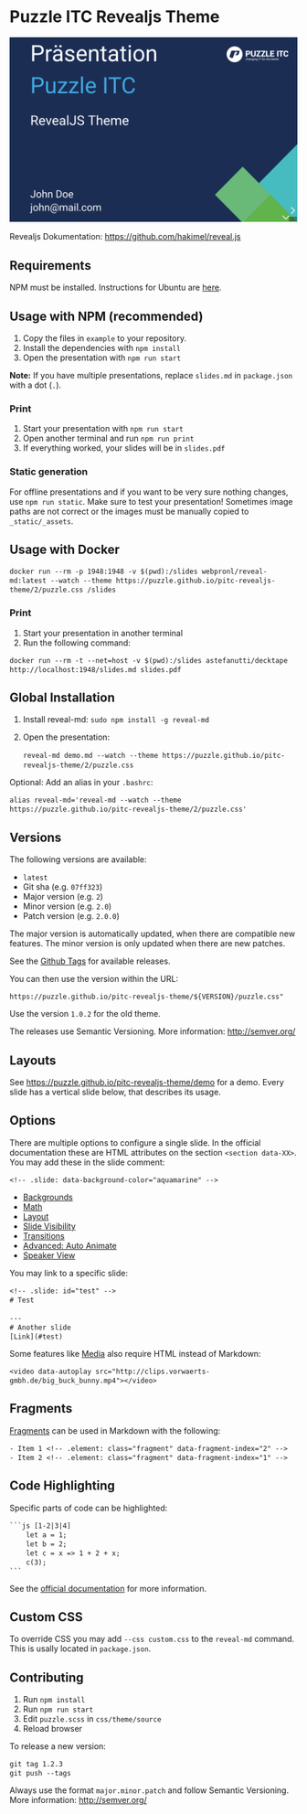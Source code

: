 # Puzzle ITC Revealjs Theme

[![Puzzle ITC Revealjs Theme](imgs/demo-cover.png)](https://puzzle.github.io/pitc-revealjs-theme/demo)

Revealjs Dokumentation: https://github.com/hakimel/reveal.js


## Requirements
NPM must be installed. Instructions for Ubuntu are [here](https://github.com/nodesource/distributions#installation-instructions).


## Usage with NPM (recommended)

1. Copy the files in `example` to your repository.
2. Install the dependencies with `npm install`
3. Open the presentation with `npm run start`

**Note:** If you have multiple presentations, replace `slides.md` in `package.json` with a dot (`.`).


### Print

1. Start your presentation with `npm run start`
2. Open another terminal and run `npm run print`
3. If everything worked, your slides will be in `slides.pdf`

### Static generation

For offline presentations and if you want to be very sure nothing changes, use `npm run static`. Make sure to test your presentation! Sometimes image paths are not correct or the images must be manually copied to `_static/_assets`.


## Usage with Docker

```
docker run --rm -p 1948:1948 -v $(pwd):/slides webpronl/reveal-md:latest --watch --theme https://puzzle.github.io/pitc-revealjs-theme/2/puzzle.css /slides
```

### Print

1. Start your presentation in another terminal
2. Run the following command:
```
docker run --rm -t --net=host -v $(pwd):/slides astefanutti/decktape http://localhost:1948/slides.md slides.pdf
```

## Global Installation
1. Install reveal-md: `sudo npm install -g reveal-md`
2. Open the presentation:

    ```reveal-md demo.md --watch --theme https://puzzle.github.io/pitc-revealjs-theme/2/puzzle.css```

Optional: Add an alias in your `.bashrc`:
```
alias reveal-md='reveal-md --watch --theme https://puzzle.github.io/pitc-revealjs-theme/2/puzzle.css'
```


## Versions

The following versions are available:
- `latest`
- Git sha (e.g. `07ff323`)
- Major version (e.g. `2`)
- Minor version (e.g. `2.0`)
- Patch version (e.g. `2.0.0`)

The major version is automatically updated, when there are compatible new features. The minor version is only updated when there are new patches.

See the [Github Tags](https://github.com/puzzle/pitc-revealjs-theme/tags) for available releases.

You can then use the version within the URL:
```
https://puzzle.github.io/pitc-revealjs-theme/${VERSION}/puzzle.css"
```

Use the version `1.0.2` for the old theme.

The releases use Semantic Versioning. More information: http://semver.org/


## Layouts
See https://puzzle.github.io/pitc-revealjs-theme/demo for a demo. Every slide has a vertical slide below, that describes its usage.


## Options

There are multiple options to configure a single slide. In the official documentation these are HTML attributes on the section `<section data-XX>`. You may add these in the slide comment:
```
<!-- .slide: data-background-color="aquamarine" -->
```

- [Backgrounds](https://revealjs.com/backgrounds/)
- [Math](https://revealjs.com/math/#markdown)
- [Layout](https://revealjs.com/layout/)
- [Slide Visibility](https://revealjs.com/slide-visibility/)
- [Transitions](https://revealjs.com/transitions/)
- [Advanced: Auto Animate](https://revealjs.com/auto-animate/)
- [Speaker View](https://revealjs.com/speaker-view/)


You may link to a specific slide:
```
<!-- .slide: id="test" -->
# Test

---
# Another slide
[Link](#test)
```

Some features like [Media](https://revealjs.com/media/) also require HTML instead of Markdown:

```
<video data-autoplay src="http://clips.vorwaerts-gmbh.de/big_buck_bunny.mp4"></video>
```

## Fragments
[Fragments](https://revealjs.com/fragments/) can be used in Markdown with the following:
```
- Item 1 <!-- .element: class="fragment" data-fragment-index="2" -->
- Item 2 <!-- .element: class="fragment" data-fragment-index="1" -->
```

## Code Highlighting

Specific parts of code can be highlighted:
````
```js [1-2|3|4]
    let a = 1;
    let b = 2;
    let c = x => 1 + 2 + x;
    c(3);
```
````
See the [official documentation](https://revealjs.com/code/#line-numbers-%26-highlights) for more information.

## Custom CSS

To override CSS you may add `--css custom.css` to the `reveal-md` command. This is usally located in `package.json`.


## Contributing
1. Run `npm install`
2. Run `npm run start`
3. Edit `puzzle.scss` in `css/theme/source`
4. Reload browser

To release a new version:
```
git tag 1.2.3
git push --tags
```

Always use the format `major.minor.patch` and follow Semantic Versioning. More information: http://semver.org/
